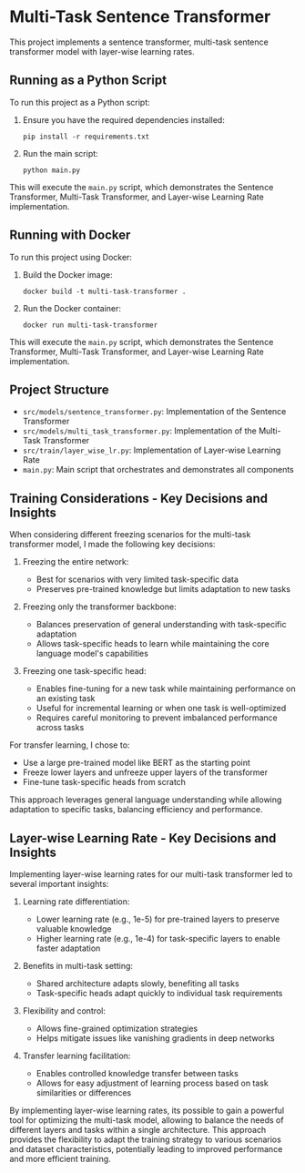 # Multi-Task Sentence Transformer

This project implements a sentence transformer, multi-task sentence transformer model with layer-wise learning rates.


## Running as a Python Script

To run this project as a Python script:

1. Ensure you have the required dependencies installed:
   ```
   pip install -r requirements.txt
   ```

2. Run the main script:
   ```
   python main.py
   ```

This will execute the `main.py` script, which demonstrates the Sentence Transformer, Multi-Task Transformer, and Layer-wise Learning Rate implementation.


## Running with Docker

To run this project using Docker:

1. Build the Docker image:
   ```
   docker build -t multi-task-transformer .
   ```

2. Run the Docker container:
   ```
   docker run multi-task-transformer
   ```

This will execute the `main.py` script, which demonstrates the Sentence Transformer, Multi-Task Transformer, and Layer-wise Learning Rate implementation.

## Project Structure

- `src/models/sentence_transformer.py`: Implementation of the Sentence Transformer
- `src/models/multi_task_transformer.py`: Implementation of the Multi-Task Transformer
- `src/train/layer_wise_lr.py`: Implementation of Layer-wise Learning Rate
- `main.py`: Main script that orchestrates and demonstrates all components

## Training Considerations - Key Decisions and Insights

When considering different freezing scenarios for the multi-task transformer model, I made the following key decisions:

1. Freezing the entire network:
   - Best for scenarios with very limited task-specific data
   - Preserves pre-trained knowledge but limits adaptation to new tasks

2. Freezing only the transformer backbone:
   - Balances preservation of general understanding with task-specific adaptation
   - Allows task-specific heads to learn while maintaining the core language model's capabilities

3. Freezing one task-specific head:
   - Enables fine-tuning for a new task while maintaining performance on an existing task
   - Useful for incremental learning or when one task is well-optimized
   - Requires careful monitoring to prevent imbalanced performance across tasks

For transfer learning, I chose to:
- Use a large pre-trained model like BERT as the starting point
- Freeze lower layers and unfreeze upper layers of the transformer
- Fine-tune task-specific heads from scratch

This approach leverages general language understanding while allowing adaptation to specific tasks, balancing efficiency and performance.

## Layer-wise Learning Rate - Key Decisions and Insights

Implementing layer-wise learning rates for our multi-task transformer led to several important insights:

1. Learning rate differentiation:
   - Lower learning rate (e.g., 1e-5) for pre-trained layers to preserve valuable knowledge
   - Higher learning rate (e.g., 1e-4) for task-specific layers to enable faster adaptation

2. Benefits in multi-task setting:
   - Shared architecture adapts slowly, benefiting all tasks
   - Task-specific heads adapt quickly to individual task requirements

3. Flexibility and control:
   - Allows fine-grained optimization strategies
   - Helps mitigate issues like vanishing gradients in deep networks

4. Transfer learning facilitation:
   - Enables controlled knowledge transfer between tasks
   - Allows for easy adjustment of learning process based on task similarities or differences

By implementing layer-wise learning rates, its possible to gain a powerful tool for optimizing the multi-task model, allowing to balance the needs of different layers and tasks within a single architecture. This approach provides the flexibility to adapt the training strategy to various scenarios and dataset characteristics, potentially leading to improved performance and more efficient training.
